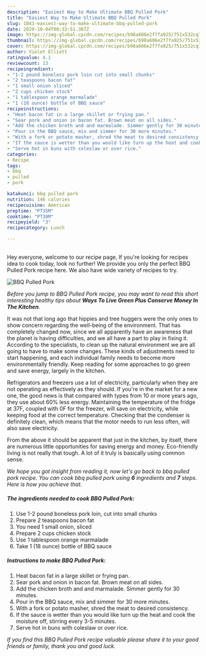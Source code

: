 ```yaml
---
description: "Easiest Way to Make Ultimate BBQ Pulled Pork"
title: "Easiest Way to Make Ultimate BBQ Pulled Pork"
slug: 1041-easiest-way-to-make-ultimate-bbq-pulled-pork
date: 2020-10-04T00:33:51.367Z
image: https://img-global.cpcdn.com/recipes/b98a606e2f7fa925/751x532cq70/bbq-pulled-pork-recipe-main-photo.jpg
thumbnail: https://img-global.cpcdn.com/recipes/b98a606e2f7fa925/751x532cq70/bbq-pulled-pork-recipe-main-photo.jpg
cover: https://img-global.cpcdn.com/recipes/b98a606e2f7fa925/751x532cq70/bbq-pulled-pork-recipe-main-photo.jpg
author: Violet Elliott
ratingvalue: 4.1
reviewcount: 13
recipeingredient:
- "1-2 pound boneless pork loin cut into small chunks"
- "2 teaspoons bacon fat"
- "1 small onion sliced"
- "2 cups chicken stock"
- "1 tablespoon orange marmalade"
- "1 (18 ounce) bottle of BBQ sauce"
recipeinstructions:
- "Heat bacon fat in a large skillet or frying pan."
- "Sear pork and onion in bacon fat. Brown meat on all sides."
- "Add the chicken broth and and marmalade. Simmer gently for 30 minutes."
- "Pour in the BBQ sauce, mix and simmer for 30 more minutes."
- "With a fork or potato masher, shred the meat to desired consistency."
- "If the sauce is wetter than you would like turn up the heat and cook the moisture off, stirring every 3-5 minutes."
- "Serve hot in buns with coleslaw or over rice."
categories:
- Recipe
tags:
- bbq
- pulled
- pork

katakunci: bbq pulled pork 
nutrition: 146 calories
recipecuisine: American
preptime: "PT35M"
cooktime: "PT38M"
recipeyield: "3"
recipecategory: Lunch

---
```

<br>
Hey everyone, welcome to our recipe page, If you're looking for recipes idea to cook today, look no further! We provide you only the perfect BBQ Pulled Pork recipe here. We also have wide variety of recipes to try.
<br>


![BBQ Pulled Pork](https://img-global.cpcdn.com/recipes/b98a606e2f7fa925/751x532cq70/bbq-pulled-pork-recipe-main-photo.jpg)

<i>Before you jump to BBQ Pulled Pork recipe, you may want to read this short interesting healthy tips about 
<strong>Ways To Live Green Plus Conserve Money In The Kitchen</strong>.</i>
</br>

It was not that long ago that hippies and tree huggers were the only ones to show concern regarding the well-being of the environment. That has completely changed now, since we all apparently have an awareness that the planet is having difficulties, and we all have a part to play in fixing it. According to the specialists, to clean up the natural environment we are all going to have to make some changes. These kinds of adjustments need to start happening, and each individual family needs to become more environmentally friendly. Keep reading for some approaches to go green and save energy, largely in the kitchen.

Refrigerators and freezers use a lot of electricity, particularly when they are not operating as effectively as they should. If you're in the market for a new one, the good news is that compared with types from 10 or more years ago, they use about 60% less energy. Maintaining the temperature of the fridge at 37F, coupled with 0F for the freezer, will save on electricity, while keeping food at the correct temperature. Checking that the condenser is definitely clean, which means that the motor needs to run less often, will also save electricity.

From the above it should be apparent that just in the kitchen, by itself, there are numerous little opportunities for saving energy and money. Eco-friendly living is not really that tough. A lot of it truly is basically using common sense.


<i>We hope you got insight from reading it, now let's go back to bbq pulled pork recipe. You can cook bbq pulled pork using <strong>6</strong> ingredients and <strong>7</strong> steps. Here is how you achieve that.
</i>

##### The ingredients needed to cook BBQ Pulled Pork:

1. Use 1-2 pound boneless pork loin, cut into small chunks
1. Prepare 2 teaspoons bacon fat
1. You need 1 small onion, sliced
1. Prepare 2 cups chicken stock
1. Use 1 tablespoon orange marmalade
1. Take 1 (18 ounce) bottle of BBQ sauce


##### Instructions to make BBQ Pulled Pork:

1. Heat bacon fat in a large skillet or frying pan.
1. Sear pork and onion in bacon fat. Brown meat on all sides.
1. Add the chicken broth and and marmalade. Simmer gently for 30 minutes.
1. Pour in the BBQ sauce, mix and simmer for 30 more minutes.
1. With a fork or potato masher, shred the meat to desired consistency.
1. If the sauce is wetter than you would like turn up the heat and cook the moisture off, stirring every 3-5 minutes.
1. Serve hot in buns with coleslaw or over rice.


<i>If you find this BBQ Pulled Pork recipe valuable please share it to your good friends or family, thank you and good luck.</i>
